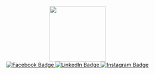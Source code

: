 <div id="header" align="center">
  <img
  src="https://media.giphy.com/media/QBGfW8HqzXzYDojCqo/giphy.gif" width="150"/>
</div>

<div id="badges" align="center">  
  <a href="#">
    <img src="https://img.shields.io/badge/Facebook-blue?logo=Facebook&logoColor=white&style=for-the-badge" alt="Facebook Badge"/>
  </a>
  <a href="#">
    <img src="https://img.shields.io/badge/LinkedIn-blue?style=for-the-badge&logo=linkedin&logoColor=white" alt="LinkedIn Badge"/>
  </a>
  <a href="#">
    <img src="https://img.shields.io/badge/Instagram-blue?logo=Instagram&logoColor=white&style=for-the-badge" alt="Instagram Badge"/>
  </a>
</div>
